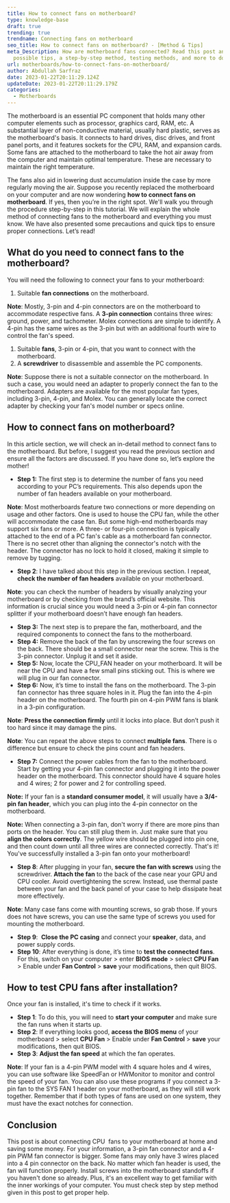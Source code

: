 ```yaml
---
title: How to connect fans on motherboard?
type: knowledge-base
draft: true
trending: true
trendname: Connecting fans on motherboard
seo_title: How to connect fans on motherboard? - [Method & Tips]
meta_Description: How are motherboard fans connected? Read this post and get all
  possible tips, a step-by-step method, testing methods, and more to do it.
url: motherboards/how-to-connect-fans-on-motherboard/
author: Abdullah Sarfraz
date: 2023-01-22T20:11:29.124Z
updateDate: 2023-01-22T20:11:29.179Z
categories:
  - Motherboards
---
```

The motherboard is an essential PC component that holds many other computer elements such as processor, graphics card, RAM, etc. A substantial layer of non-conductive material, usually hard plastic, serves as the motherboard's basis. It connects to hard drives, disc drives, and front panel ports, and it features sockets for the CPU, RAM, and expansion cards. Some fans are attached to the motherboard to take the hot air away from the computer and maintain optimal temperature. These are necessary to maintain the right temperature. 

The fans also aid in lowering dust accumulation inside the case by more regularly moving the air. Suppose you recently replaced the motherboard on your computer and are now wondering **how to connect fans on motherboard**. If yes, then you’re in the right spot. We'll walk you through the procedure step-by-step in this tutorial. We will explain the whole method of connecting fans to the motherboard and everything you must know. We have also presented some precautions and quick tips to ensure proper connections. Let’s read!

## What do you need to connect fans to the motherboard?

You will need the following to connect your fans to your motherboard:

1. Suitable **fan connections** on the motherboard.

**Note**: Mostly, 3-pin and 4-pin connectors are on the motherboard to accommodate respective fans. A **3-pin connection** contains three wires: ground, power, and tachometer. Molex connections are simple to identify. A 4-pin has the same wires as the 3-pin but with an additional fourth wire to control the fan's speed.

1. Suitable **fans**, 3-pin or 4-pin, that you want to connect with the motherboard.
2. A **screwdriver** to disassemble and assemble the PC components.

**Note**: Suppose there is not a suitable connector on the motherboard. In such a case, you would need an adapter to properly connect the fan to the motherboard. Adapters are available for the most popular fan types, including 3-pin, 4-pin, and Molex. You can generally locate the correct adapter by checking your fan's model number or specs online.

## How to connect fans on motherboard?

In this article section, we will check an in-detail method to connect fans to the motherboard. But before, I suggest you read the previous section and ensure all the factors are discussed. If you have done so, let’s explore the mother!

* **Step 1:** The first step is to determine the number of fans you need according to your PC’s requirements. This also depends upon the number of fan headers available on your motherboard.

**Note**: Most motherboards feature two connections or more depending on usage and other factors. One is used to house the CPU fan, while the other will accommodate the case fan. But some high-end motherboards may support six fans or more. A three- or four-pin connection is typically attached to the end of a PC fan's cable as a motherboard fan connector. There is no secret other than aligning the connector's notch with the header. The connector has no lock to hold it closed, making it simple to remove by tugging.

* **Step 2**: I have talked about this step in the previous section. I repeat, **check the number of fan headers** available on your motherboard. 

**Note**: you can check the number of headers by visually analyzing your motherboard or by checking from the brand’s official website. This information is crucial since you would need a 3-pin or 4-pin fan connector splitter if your motherboard doesn’t have enough fan headers.

* **Step 3:** The next step is to prepare the fan, motherboard, and the required components to connect the fans to the motherboard.
* **Step 4:** Remove the back of the fan by unscrewing the four screws on the back. There should be a small connector near the screw. This is the 3-pin connector. Unplug it and set it aside.
* **Step 5:** Now, locate the CPU_FAN header on your motherboard. It will be near the CPU and have a few small pins sticking out. This is where we will plug in our fan connector.
* **Step 6:** Now, it’s time to install the fans on the motherboard. The 3-pin fan connector has three square holes in it. Plug the fan into the 4-pin header on the motherboard. The fourth pin on 4-pin PWM fans is blank in a 3-pin configuration.

**Note**: **Press the connection firmly** until it locks into place. But don’t push it too hard since it may damage the pins.

**Note**: You can repeat the above steps to connect **multiple fans**. There is o difference but ensure to check the pins count and fan headers.

* **Step 7:** Connect the power cables from the fan to the motherboard. Start by getting your 4-pin fan connector and plugging it into the power header on the motherboard. This connector should have 4 square holes and 4 wires; 2 for power and 2 for controlling speed.

**Note:** If your fan is a **standard consumer model**, it will usually have a **3/4-pin fan header**, which you can plug into the 4-pin connector on the motherboard.

**Note:** When connecting a 3-pin fan, don't worry if there are more pins than ports on the header. You can still plug them in. Just make sure that you **align the colors correctly**. The yellow wire should be plugged into pin one, and then count down until all three wires are connected correctly. That's it! You've successfully installed a 3-pin fan onto your motherboard!

* **Step 8**: After plugging in your fan, **secure the fan with screws** using the screwdriver. **Attach the fan** to the back of the case near your GPU and CPU cooler. Avoid overtightening the screw. Instead, use thermal paste between your fan and the back panel of your case to help dissipate heat more effectively.

**Note**: Many case fans come with mounting screws, so grab those. If yours does not have screws, you can use the same type of screws you used for mounting the motherboard.

* **Step 9**:  **Close the PC casing** and connect your **speaker**, data, and power supply cords.
* **Step 10**: After everything is done, it’s time to **test the connected fans**. For this, switch on your computer > enter **BIOS mode** > select **CPU Fan** > Enable under **Fan Control** > **save** your modifications, then quit BIOS.

## How to test CPU fans after installation?

Once your fan is installed, it's time to check if it works.

* **Step 1**: To do this, you will need to **start your computer** and make sure the fan runs when it starts up.
* **Step 2**: If everything looks good, **access the BIOS menu** of your motherboard > select **CPU Fan** > Enable under **Fan Control** > **save** your modifications, then quit BIOS.
* **Step 3**: **Adjust the fan speed** at which the fan operates.

**Note**: If your fan is a 4-pin PWM model with 4 square holes and 4 wires, you can use software like SpeedFan or HWMonitor to monitor and control the speed of your fan. You can also use these programs if you connect a 3-pin fan to the SYS FAN 1 header on your motherboard, as they will still work together. Remember that if both types of fans are used on one system, they must have the exact notches for connection.

## Conclusion

This post is about connecting CPU  fans to your motherboard at home and saving some money. For your information, a 3-pin fan connector and a 4-pin PWM fan connector is bigger. Some fans may only have 3 wires placed into a 4 pin connector on the back. No matter which fan header is used, the fan will function properly. Install screws into the motherboard standoffs if you haven't done so already. Plus, it's an excellent way to get familiar with the inner workings of your computer. You must check step by step method given in this post to get proper help.